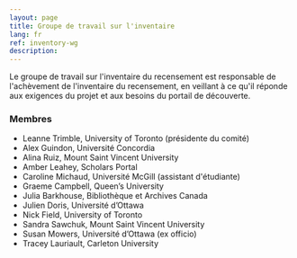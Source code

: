 ```yaml
---
layout: page
title: Groupe de travail sur l'inventaire
lang: fr
ref: inventory-wg
description:
---
```

Le groupe de travail sur l'inventaire du recensement est responsable de l'achèvement de l'inventaire du recensement, en veillant à ce qu'il réponde aux exigences du projet et aux besoins du portail de découverte.

### Membres

- Leanne Trimble, University of Toronto (présidente du comité)
- Alex Guindon, Université Concordia
- Alina Ruiz, Mount Saint Vincent University
- Amber Leahey, Scholars Portal
- Caroline Michaud, Université McGill (assistant d'étudiante)
- Graeme Campbell, Queen’s University
- Julia Barkhouse, Bibliothèque et Archives Canada
- Julien Doris, Université d’Ottawa
- Nick Field, University of Toronto
- Sandra Sawchuk, Mount Saint Vincent University
- Susan Mowers, Université d’Ottawa (ex officio)
- Tracey Lauriault, Carleton University
